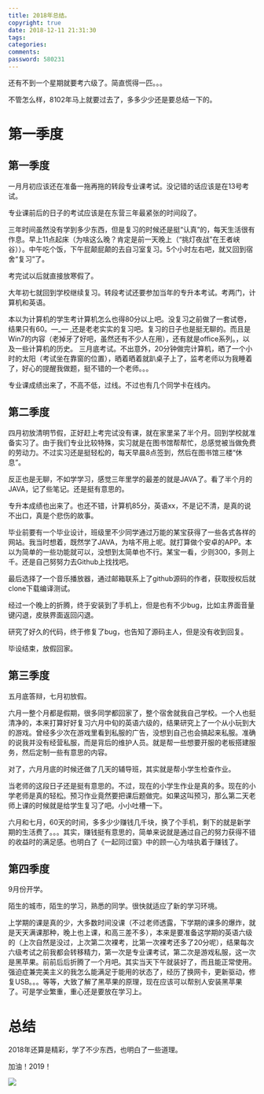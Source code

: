 ```yaml
---
title: 2018年总结。
copyright: true
date: 2018-12-11 21:31:30
tags:
categories:
comments:
password: 580231
---
```


还有不到一个星期就要考六级了。简直慌得一匹。。。

不管怎么样，8102年马上就要过去了，多多少少还是要总结一下的。

# 第一季度

## 第一季度

一月月初应该还在准备一拖再拖的转段专业课考试。没记错的话应该是在13号考试。

专业课前后的日子的考试应该是在东营三年最紧张的时间段了。

三年时间虽然没有学到多少东西，但是复习的时候还是挺“认真”的，每天生活很有作息。早上11点起床（为啥这么晚？肯定是前一天晚上（“挑灯夜战”在王者峡谷））。中午吃个饭，下午屁颠屁颠的去自习室复习。5个小时左右吧，就又回到宿舍“复习”了。

考完试以后就直接放寒假了。

大年初七就回到学校继续复习。转段考试还要参加当年的专升本考试。考两门，计算机和英语。

本以为计算机的学生考计算机怎么也得80分以上吧。没复习之前做了一套试卷，结果只有60。—_— ,还是老老实实的复习吧。复习的日子也是挺无聊的。而且是Win7的内容（老掉牙了好吧，虽然还有不少人在用），还有就是office系列。，以及一些计算机的历史。
三月底考试。不出意外，20分钟做完计算机，晒了一个小时的太阳（考试坐在靠窗的位置），晒着晒着就趴桌子上了，监考老师以为我睡着了，好心的提醒我做题，挺不错的一个老师。。。

专业课成绩出来了，不高不低，过线。不过也有几个同学卡在线内。

## 第二季度

四月初放清明节假，正好赶上考完试没有课，就在家里呆了半个月。回到学校就准备实习了。由于我们专业比较特殊，实习就是在图书馆帮帮忙，总感觉被当做免费的劳动力。不过实习还是挺轻松的，每天早晨8点签到，然后在图书馆三楼“休息”。

反正也是无聊，不如学学习，感觉三年里学的最差的就是JAVA了。看了半个月的JAVA，记了些笔记。还是挺有意思的。

专升本成绩也出来了。也还不错，计算机85分，英语xx，不是记不清，是真的说不出口，真是个悲伤的故事。

毕业前要有一个毕业设计，班级里不少同学通过万能的某宝获得了一些各式各样的网站。我当时想着，既然学了JAVA，为啥不用上呢。就打算做个安卓的APP。本以为简单的一些功能就可以，没想到太简单也不行。某宝一看，少则300，多则上千。还是自己努努力去Github上找找吧。

最后选择了一个音乐播放器，通过邮箱联系上了github源码的作者，获取授权后就clone下载编译测试。

经过一个晚上的折腾，终于安装到了手机上，但是也有不少bug，比如主界面音量键闪退，皮肤界面返回闪退。

研究了好久的代码，终于修复了bug，也告知了源码主人，但是没有收到回复。

毕设结束，放假回家。

## 第三季度

五月底答辩，七月初放假。

六月一整个月都是假期，很多同学都回家了，整个宿舍就我自己学校。一个人也挺清净的，本来打算好好复习六月中旬的英语六级的，结果研究上了一个从小玩到大的游戏。曾经多少次在游戏里看到私服的广告，没想到自己也会搞起来私服。准确的说我并没有经营私服，而是背后的维护人员。就是帮一些想要开服的老板搭建服务，然后定制一些有意思的内容。

对了，六月月底的时候还做了几天的辅导班，其实就是帮小学生检查作业。

当老师的这段日子还是挺有意思的。不过，现在的小学生作业是真的多。现在的小学老师是真的轻松。预习作业竟然要把课后题做完。如果这叫预习，那么第二天老师上课的时候就是给学生复习了吧。小小吐槽一下。

六月和七月，60天的时间，多多少少赚钱几千块，换了个手机，剩下的就是新学期的生活费了。。。其实，赚钱挺有意思的，简单来说就是通过自己的努力获得不错的收益时的满足感。也明白了《一起同过窗》中的顾一心为啥执着于赚钱了。

## 第四季度

9月份开学。

陌生的城市，陌生的学习，熟悉的同学。很快就适应了新的学习环境。

上学期的课是真的少，大多数时间没课（不过老师透露，下学期的课多的爆炸，就是天天满课那种，晚上也上课，和高三差不多），本来是要准备这学期的英语六级的（上次自然是没过，上次第二次裸考，比第一次裸考还多了20分呢），结果每次六级考试之前我都会转移精力，第一次是专业课考试，第二次是游戏私服，这一次是黑苹果。前前后后折腾了一个月吧。其实当天下午就装好了，而且能正常使用。强迫症兼完美主义的我怎么能满足于能用的状态了，经历了换网卡，更新驱动，修复USB。。。等等，大致了解了黑苹果的原理，现在应该可以帮别人安装黑苹果了。可是学业繁重，重心还是要放在学习上。

# 总结

2018年还算是精彩，学了不少东西，也明白了一些道理。

加油！2019！

![](https://i.loli.net/2018/12/12/5c1121cd7f816.jpg)



